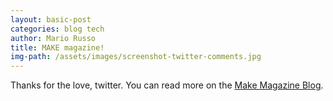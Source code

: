 ```yaml
---
layout: basic-post
categories: blog tech
author: Mario Russo
title: MAKE magazine!
img-path: /assets/images/screenshot-twitter-comments.jpg
---
```

Thanks for the love, twitter. You can read more on the [Make Magazine Blog](http://bit.ly/hzJzi5).
